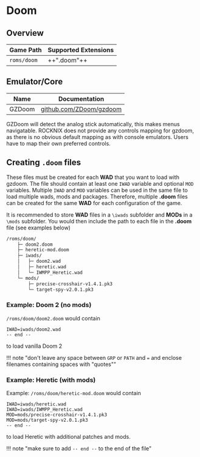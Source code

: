 # Doom

## Overview

| Game Path | Supported Extensions |
| --- | --- |
| `roms/doom` | ++".doom"++ |

## Emulator/Core

| Name | Documentation |
| --- | --- |
| GZDoom | [github.com/ZDoom/gzdoom](https://github.com/ZDoom/gzdoom) |

GZDoom will detect the analog stick automatically, this makes menus navigatable. ROCKNIX does not provide any controls mapping for gzdoom, as there is no obvious default mapping as with console emulators. Users have to map their own preferred controls.

## Creating `.doom` files

These files must be created for each **WAD** that you want to load with gzdoom. The file should contain at least one `IWAD` variable and optional `MOD` variables. Multiple `IWAD` and `MOD` variables can be used in the same file to load multiple wads, mods and packages. Therefore, multiple **.doom** files can be created for the same **WAD** for each configuration of the game. 

It is recommended to store **WAD** files in a `\iwads` subfolder and **MODs** in a `\mods` subfolder. You would then include the path to each file in the **.doom** file (see examples below)

``` bash title="Example Folder Structure"
/roms/doom/
    ├─ doom2.doom
    ├─ heretic-mod.doom
    ├─ iwads/
    │   ├─ doom2.wad
    │   ├─ heretic.wad
    │   └─ IWMPP_Heretic.wad
    └─ mods/
        ├─ precise-crosshair-v1.4.1.pk3
        └─ target-spy-v2.0.1.pk3
```

### Example: Doom 2 (no mods)

`/roms/doom/doom2.doom` would contain
```
IWAD=iwads/doom2.wad
-- end --
```
to load vanilla Doom 2

!!! note "don't leave any space between `GRP` or `PATH` and `=` and enclose filenames containing spaces with "quotes""

### Example: Heretic (with mods)

Example: `/roms/doom/heretic-mod.doom` would contain
```
IWAD=iwads/heretic.wad
IWAD=iwads/IWMPP_Heretic.wad
MOD=mods/precise-crosshair-v1.4.1.pk3
MOD=mods/target-spy-v2.0.1.pk3
-- end --
```
to load Heretic with additional patches and mods.

!!! note "make sure to add `-- end --` to the end of the file"
